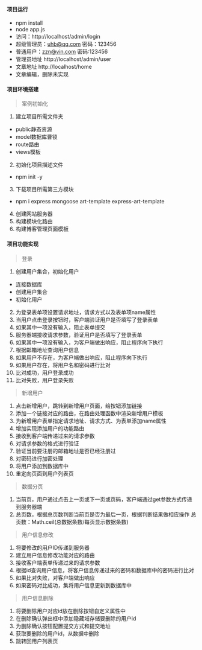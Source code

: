 #### 项目运行
- npm install
- node app.js
- 访问：http://localhost/admin/login 
- 超级管理员：uhb@qq.com 密码：123456
- 普通用户：zzn@vin.com 密码:123456
- 管理员地址 http://localhost/admin/user 
- 文章地址 http://localhost/home
- 文章编辑，删除未实现 
#### 项目环境搭建
> 案例初始化
1. 建立项目所需文件夹
- public静态资源
- model数据库曹锁
- route路由
- views模板
2. 初始化项目描述文件
- npm init -y
3. 下载项目所需第三方模块
- npm i express mongoose art-template express-art-template
4. 创建网站服务器
5. 构建模块化路由
6. 构建博客管理页面模板
#### 项目功能实现
> 登录
1. 创建用户集合，初始化用户
- 连接数据库
- 创建用户集合
- 初始化用户
2. 为登录表单项设置请求地址，请求方式以及表单项name属性
3. 当用户点击登录按钮时，客户端验证用户是否填写了登录表单
4. 如果其中一项没有输入，阻止表单提交
5. 服务器端接收请求参数，验证用户是否填写了登录表单
6. 如果其中一项没有输入，为客户端做出响应，阻止程序向下执行
7. 根据邮箱地址查询用户信息
8. 如果用户不存在，为客户端做出响应，阻止程序向下执行
9. 如果用户存在，将用户名和密码进行比对
10. 比对成功，用户登录成功
11. 比对失败，用户登录失败

>新增用户
1. 点击新增用户，跳转到新增用户页面，给按钮添加链接
2. 添加一个链接对应的路由，在路由处理函数中渲染新增用户模板
3. 为新增用户表单指定请求地址、请求方式、为表单添加name属性
4. 增加实现添加用户的功能路由
5. 接收到客户端传递过来的请求参数
6. 对请求参数的格式进行验证
7. 验证当前要注册的邮箱地址是否已经注册过
8. 对密码进行加密处理
9. 将用户添加到数据库中
10. 重定向页面到用户列表页
>数据分页
1. 当前页，用户通过点击上一页或下一页或页码，客户端通过get参数方式传递到服务器端
2. 总页数，根据总页数判断当前页是否为最后一页，根据判断结果做相应操作
   总页数：Math.ceil(总数据条数/每页显示数据条数)
>用户信息修改
1. 将要修改的用户ID传递到服务器
2. 建立用户信息修改功能对应的路由
3. 接收客户端表单传递过来的请求参数
4. 根据id查询用户信息，将客户信息传递过来的密码和数据库中的密码进行比对
5. 如果比对失败，对客户端做出响应
6. 如果密码对比成功，集将用户信息更新到数据库中
>用户信息删除
1. 将要删除用户对应id放在删除按钮自定义属性中
2. 在删除确认弹出框中添加隐藏域存储要删除的用户id
3. 为删除确认按钮配置提交方式和提交地址
4. 获取要删除的用户id，从数据中删除
5. 跳转回用户列表页
